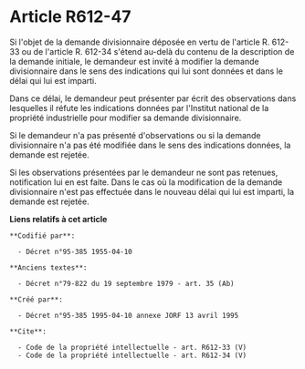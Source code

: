 # Article R612-47

Si l'objet de la demande divisionnaire déposée en vertu de l'article R. 612-33 ou de l'article R. 612-34 s'étend au-delà du
contenu de la description de la demande initiale, le demandeur est invité à modifier la demande divisionnaire dans le sens
des indications qui lui sont données et dans le délai qui lui est imparti. 

Dans ce délai, le demandeur peut présenter par écrit des observations dans lesquelles il réfute les indications données par
l'Institut national de la propriété industrielle pour modifier sa demande divisionnaire. 

Si le demandeur n'a pas présenté d'observations ou si la demande divisionnaire n'a pas été modifiée dans le sens des
indications données, la demande est rejetée. 

Si les observations présentées par le demandeur ne sont pas retenues, notification lui en est faite. Dans le cas où la
modification de la demande divisionnaire n'est pas effectuée dans le nouveau délai qui lui est imparti, la demande est
rejetée.

**Liens relatifs à cet article**

	**Codifié par**:

	  - Décret n°95-385 1955-04-10

	**Anciens textes**:

	  - Décret n°79-822 du 19 septembre 1979 - art. 35 (Ab)

	**Créé par**:

	  - Décret n°95-385 1995-04-10 annexe JORF 13 avril 1995

	**Cite**:

	  - Code de la propriété intellectuelle - art. R612-33 (V)
	  - Code de la propriété intellectuelle - art. R612-34 (V)
